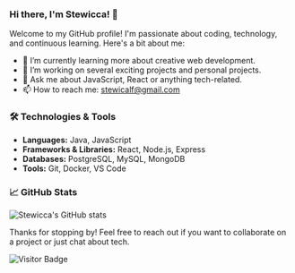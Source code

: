 ### Hi there, I'm Stewicca! 👋

Welcome to my GitHub profile! I'm passionate about coding, technology, and continuous learning. Here's a bit about me:

- 🌱 I’m currently learning more about creative web development.
- 🔭 I’m working on several exciting projects and personal projects.
- 💬 Ask me about JavaScript, React or anything tech-related.
- 📫 How to reach me: [stewicalf@gmail.com](mailto:stewicca@example.com)

### 🛠️ Technologies & Tools

- **Languages:** Java, JavaScript
- **Frameworks & Libraries:** React, Node.js, Express
- **Databases:** PostgreSQL, MySQL, MongoDB
- **Tools:** Git, Docker, VS Code

### 📈 GitHub Stats

![Stewicca's GitHub stats](https://github-readme-stats.vercel.app/api?username=stewicca&show_icons=true&theme=radical)

Thanks for stopping by! Feel free to reach out if you want to collaborate on a project or just chat about tech.

![Visitor Badge](https://visitor-badge.laobi.icu/badge?page_id=stewicca.stewicca)